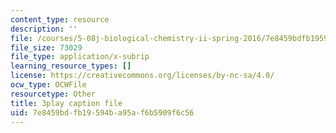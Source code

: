 ```yaml
---
content_type: resource
description: ''
file: /courses/5-08j-biological-chemistry-ii-spring-2016/7e8459bdfb19594ba95af6b5909f6c56_Tl9wrTWiFQY.vtt
file_size: 73029
file_type: application/x-subrip
learning_resource_types: []
license: https://creativecommons.org/licenses/by-nc-sa/4.0/
ocw_type: OCWFile
resourcetype: Other
title: 3play caption file
uid: 7e8459bd-fb19-594b-a95a-f6b5909f6c56
---
```

